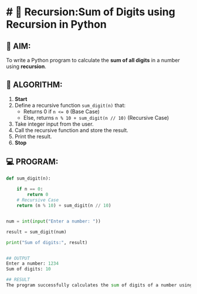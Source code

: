 # # 🔁 Recursion:Sum of Digits using Recursion in Python

## 🎯 AIM:
To write a Python program to calculate the **sum of all digits** in a number using **recursion**.

## 🧠 ALGORITHM:

1. **Start**
2. Define a recursive function `sum_digit(n)` that:
   - Returns 0 if `n <= 0` (Base Case)
   - Else, returns `n % 10 + sum_digit(n // 10)` (Recursive Case)
3. Take integer input from the user.
4. Call the recursive function and store the result.
5. Print the result.
6. **Stop**

## 💻 PROGRAM:
```python
def sum_digit(n):
   
    if n == 0:
        return 0
    # Recursive Case
    return (n % 10) + sum_digit(n // 10)


num = int(input("Enter a number: "))

result = sum_digit(num)

print("Sum of digits:", result)


## OUTPUT
Enter a number: 1234
Sum of digits: 10

## RESULT
The program successfully calculates the sum of digits of a number using recursion in Python.
